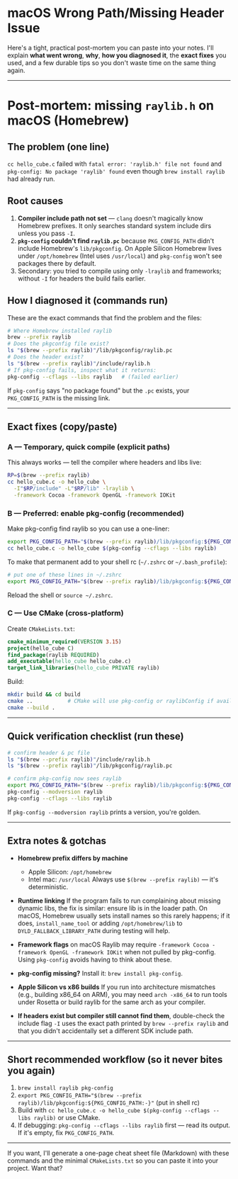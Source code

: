 # macOS Wrong Path/Missing Header Issue

Here's a tight, practical post-mortem you can paste into your notes. I'll explain **what went wrong**, **why**, **how you diagnosed it**, the **exact fixes** you used, and a few durable tips so you don't waste time on the same thing again.

---

# Post-mortem: missing `raylib.h` on macOS (Homebrew)

## The problem (one line)

`cc hello_cube.c` failed with `fatal error: 'raylib.h' file not found` and `pkg-config: No package 'raylib' found` even though `brew install raylib` had already run.

## Root causes

1. **Compiler include path not set** — `clang` doesn't magically know Homebrew prefixes. It only searches standard system include dirs unless you pass `-I`.
2. **`pkg-config` couldn't find `raylib.pc`** because `PKG_CONFIG_PATH` didn't include Homebrew's `lib/pkgconfig`. On Apple Silicon Homebrew lives under `/opt/homebrew` (Intel uses `/usr/local`) and `pkg-config` won't see packages there by default.
3. Secondary: you tried to compile using only `-lraylib` and frameworks; without `-I` for headers the build fails earlier.

## How I diagnosed it (commands run)

These are the exact commands that find the problem and the files:

```bash
# Where Homebrew installed raylib
brew --prefix raylib
# Does the pkgconfig file exist?
ls "$(brew --prefix raylib)"/lib/pkgconfig/raylib.pc
# Does the header exist?
ls "$(brew --prefix raylib)"/include/raylib.h
# If pkg-config fails, inspect what it returns:
pkg-config --cflags --libs raylib   # (failed earlier)
```

If `pkg-config` says "no package found" but the `.pc` exists, your `PKG_CONFIG_PATH` is the missing link.

---

## Exact fixes (copy/paste)

### A — Temporary, quick compile (explicit paths)

This always works — tell the compiler where headers and libs live:

```bash
RP=$(brew --prefix raylib)
cc hello_cube.c -o hello_cube \
  -I"$RP/include" -L"$RP/lib" -lraylib \
  -framework Cocoa -framework OpenGL -framework IOKit
```

### B — Preferred: enable pkg-config (recommended)

Make pkg-config find raylib so you can use a one-liner:

```bash
export PKG_CONFIG_PATH="$(brew --prefix raylib)/lib/pkgconfig:${PKG_CONFIG_PATH:-}"
cc hello_cube.c -o hello_cube $(pkg-config --cflags --libs raylib)
```

To make that permanent add to your shell rc (`~/.zshrc` or `~/.bash_profile`):

```bash
# put one of these lines in ~/.zshrc
export PKG_CONFIG_PATH="$(brew --prefix raylib)/lib/pkgconfig:${PKG_CONFIG_PATH:-}"
```

Reload the shell or `source ~/.zshrc`.

### C — Use CMake (cross-platform)

Create `CMakeLists.txt`:

```cmake
cmake_minimum_required(VERSION 3.15)
project(hello_cube C)
find_package(raylib REQUIRED)
add_executable(hello_cube hello_cube.c)
target_link_libraries(hello_cube PRIVATE raylib)
```

Build:

```bash
mkdir build && cd build
cmake ..           # CMake will use pkg-config or raylibConfig if available
cmake --build .
```

---

## Quick verification checklist (run these)

```bash
# confirm header & pc file
ls "$(brew --prefix raylib)"/include/raylib.h
ls "$(brew --prefix raylib)"/lib/pkgconfig/raylib.pc

# confirm pkg-config now sees raylib
export PKG_CONFIG_PATH="$(brew --prefix raylib)/lib/pkgconfig:${PKG_CONFIG_PATH:-}"
pkg-config --modversion raylib
pkg-config --cflags --libs raylib
```

If `pkg-config --modversion raylib` prints a version, you're golden.

---

## Extra notes & gotchas

- **Homebrew prefix differs by machine**

  - Apple Silicon: `/opt/homebrew`
  - Intel mac: `/usr/local`
    Always use `$(brew --prefix raylib)` — it's deterministic.

- **Runtime linking**
  If the program fails to run complaining about missing dynamic libs, the fix is similar: ensure lib is in the loader path. On macOS, Homebrew usually sets install names so this rarely happens; if it does, `install_name_tool` or adding `/opt/homebrew/lib` to `DYLD_FALLBACK_LIBRARY_PATH` during testing will help.

- **Framework flags** on macOS
  Raylib may require `-framework Cocoa -framework OpenGL -framework IOKit` when not pulled by pkg-config. Using `pkg-config` avoids having to think about these.

- **pkg-config missing?**
  Install it: `brew install pkg-config`.

- **Apple Silicon vs x86 builds**
  If you run into architecture mismatches (e.g., building x86_64 on ARM), you may need `arch -x86_64` to run tools under Rosetta or build raylib for the same arch as your compiler.

- **If headers exist but compiler still cannot find them**, double-check the include flag `-I` uses the exact path printed by `brew --prefix raylib` and that you didn't accidentally set a different SDK include path.

---

## Short recommended workflow (so it never bites you again)

1. `brew install raylib pkg-config`
2. `export PKG_CONFIG_PATH="$(brew --prefix raylib)/lib/pkgconfig:${PKG_CONFIG_PATH:-}"` (put in shell rc)
3. Build with `cc hello_cube.c -o hello_cube $(pkg-config --cflags --libs raylib)` or use CMake.
4. If debugging: `pkg-config --cflags --libs raylib` first — read its output. If it's empty, fix `PKG_CONFIG_PATH`.

---

If you want, I'll generate a one-page cheat sheet file (Markdown) with these commands and the minimal `CMakeLists.txt` so you can paste it into your project. Want that?
